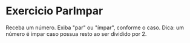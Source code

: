 # Exercicio ParImpar
Receba um número. Exiba "par" ou "ímpar", conforme o caso.  Dica: um número é ímpar caso possua resto ao ser dividido por 2.
